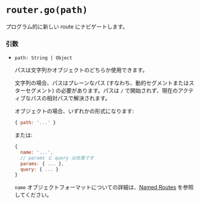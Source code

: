 # `router.go(path)`

プログラム的に新しい route にナビゲートします。

### 引数

- `path: String | Object`

  パスは文字列かオブジェクトのどちらか使用できます。

  文字列の場合、パスはプレーンなパス (すなわち、動的セグメントまたはスターセグメント) の必要があります。パスは `/` で開始されず、現在のアクティブなパスの相対パスで解決されます。

  オブジェクトの場合、いずれかの形式になります:

  ``` js
  { path: '...' }
  ```

  または:

  ``` js
  {
    name: '...',
    // params と query は任意です
    params: { ... },
    query: { ... }
  }
  ```

  `name` オブジェクトフォーマットについての詳細は、[Named Routes](../named.md) を参照してください。
